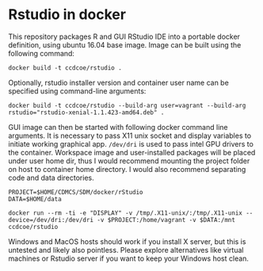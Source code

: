 # Rstudio in docker

This repository packages R and GUI RStudio IDE into a portable docker definition, using ubuntu 16.04 base image. Image can be built using the following command:

```
docker build -t ccdcoe/rstudio .
```

Optionally, rstudio installer version and container user name can be specified using command-line arguments:

```
docker build -t ccdcoe/rstudio --build-arg user=vagrant --build-arg rstudio="rstudio-xenial-1.1.423-amd64.deb" .
```

GUI image can then be started with following docker command line arguments. It is necessary to pass X11 unix socket and display variables to initiate working graphical app. `/dev/dri` is used to pass intel GPU drivers to the container. Workspace image and user-installed packages will be placed under user home dir, thus I would recommend mounting the project folder on host to container home directory. I would also recommend separating code and data directories.

```
PROJECT=$HOME/CDMCS/SDM/docker/rStudio
DATA=$HOME/data
```
```
docker run --rm -ti -e "DISPLAY" -v /tmp/.X11-unix/:/tmp/.X11-unix --device=/dev/dri:/dev/dri -v $PROJECT:/home/vagrant -v $DATA:/mnt ccdcoe/rstudio
```

Windows and MacOS hosts should work if you install X server, but this is untested and likely also pointless. Please explore alternatives like virtual machines or Rstudio server if you want to keep your Windows host clean.
